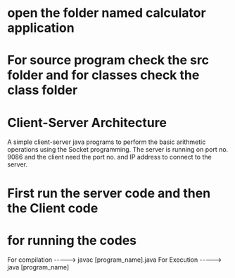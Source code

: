 # open the folder named calculator application
# For source program check the src folder and for classes check the class folder
# Client-Server Architecture
A simple client-server java programs to perform the basic arithmetic   operations using the Socket programming.
The server is running on port no. 9086 and the client need the port   no. and IP address to connect to the server.

# First run the server code and then the Client code
# for running the codes
For compilation -----> javac [program_name].java
For Execution   -----> java [program_name]
